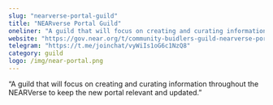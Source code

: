 ```yaml
---
slug: "nearverse-portal-guild"
title: "NEARverse Portal Guild"
oneliner: "A guild that will focus on creating and curating information throughout the NEARVerse to keep the new portal relevant and updated."
website: "https://gov.near.org/t/community-buidlers-guild-nearverse-portal-aka-wiki/4233/6"
telegram: "https://t.me/joinchat/vyWiIs1oG6c1NzQ8"
category: guild
logo: /img/near-portal.png
---
```


“A guild that will focus on creating and curating information throughout the NEARVerse to keep the new portal relevant and updated.”

